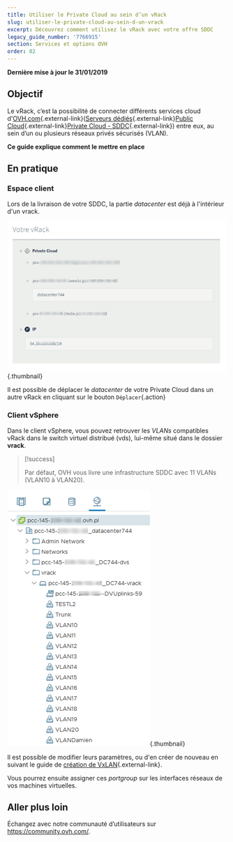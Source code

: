 ```yaml
---
title: Utiliser le Private Cloud au sein d’un vRack
slug: utiliser-le-private-cloud-au-sein-d-un-vrack
excerpt: Découvrez comment utilisez le vRack avec votre offre SDDC
legacy_guide_number: '7766915'
section: Services et options OVH
order: 02
---
```


**Dernière mise à jour le 31/01/2019**

## Objectif

Le vRack, c’est la possibilité de connecter différents services cloud d'[OVH.com](http://ovh.com/){.external-link}([Serveurs dédiés](https://www.ovh.com/fr/serveurs_dedies/){.external-link}[Public Cloud](https://www.ovh.com/fr/public-cloud/instances/){.external-link}[Private Cloud - SDDC](https://www.ovh.com/fr/sddc/){.external-link}) entre eux, au sein d’un ou plusieurs réseaux privés sécurisés (VLAN).

**Ce guide explique comment le mettre en place**

## En pratique

### Espace client

Lors de la livraison de votre SDDC, la partie *datacenter* est déjà à l'intérieur d'un vrack.

![](images/vRackDatacenter.png){.thumbnail}

Il est possible de déplacer le *datacenter* de votre Private Cloud dans un autre vRack en cliquant sur le bouton `Déplacer`{.action}

### Client vSphere

Dans le client vSphere, vous pouvez retrouver les *VLANs* compatibles vRack dans le switch virtuel distribué (vds), lui-même situé dans le dossier **vrack**.

> [!success]
>
> Par défaut, OVH vous livre une infrastructure SDDC avec 11 VLANs (VLAN10 à VLAN20).
>

![](images/vRackVsphere.png){.thumbnail}

Il est possible de modifier leurs paramètres, ou d'en créer de nouveau en suivant le guide de [création de VxLAN](https://docs.ovh.com/fr/private-cloud/creation-vlan/){.external-link}.

Vous pourrez ensuite assigner ces *portgroup* sur les interfaces réseaux de vos machines virtuelles.

## Aller plus loin

Échangez avec notre communauté d’utilisateurs sur <https://community.ovh.com/>.